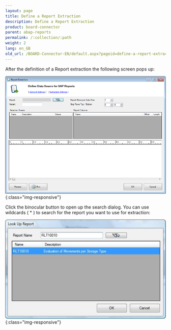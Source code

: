 ```yaml
---
layout: page
title: Define a Report Extraction
description: Define a Report Extraction
product: board-connector
parent: abap-reports
permalink: /:collection/:path
weight: 2
lang: en_GB
old_url: /BOARD-Connector-EN/default.aspx?pageid=define-a-report-extraction
---
```


After the definition of a Report extraction the following screen pops up:

![Report-Extraction-01](/img/content/Report-Extraction-01.png){:class="img-responsive"}

Click the binocular button to open up the search dialog. You can use wildcards ( * ) to search for the report you want to use for extraction:

![Look-Up-Report](/img/content/Look-Up-Report.png){:class="img-responsive"}